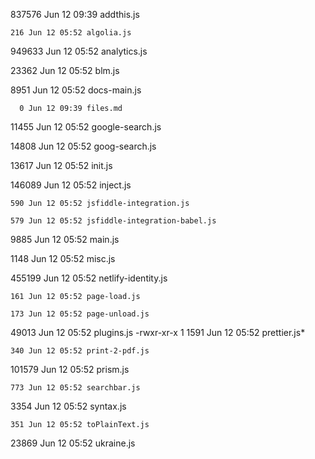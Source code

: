 837576 Jun 12 09:39 addthis.js

    216 Jun 12 05:52 algolia.js

949633 Jun 12 05:52 analytics.js

23362 Jun 12 05:52 blm.js

8951 Jun 12 05:52 docs-main.js

      0 Jun 12 09:39 files.md

11455 Jun 12 05:52 google-search.js

14808 Jun 12 05:52 goog-search.js

13617 Jun 12 05:52 init.js

146089 Jun 12 05:52 inject.js

    590 Jun 12 05:52 jsfiddle-integration.js

    579 Jun 12 05:52 jsfiddle-integration-babel.js

9885 Jun 12 05:52 main.js

1148 Jun 12 05:52 misc.js

455199 Jun 12 05:52 netlify-identity.js

    161 Jun 12 05:52 page-load.js

    173 Jun 12 05:52 page-unload.js

49013 Jun 12 05:52 plugins.js
-rwxr-xr-x 1
1591 Jun 12 05:52 prettier.js\*

    340 Jun 12 05:52 print-2-pdf.js

101579 Jun 12 05:52 prism.js

    773 Jun 12 05:52 searchbar.js

3354 Jun 12 05:52 syntax.js

    351 Jun 12 05:52 toPlainText.js

23869 Jun 12 05:52 ukraine.js
